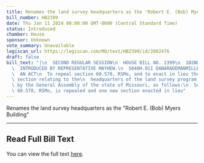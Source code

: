 ```yaml
---
title: Renames the land survey headquarters as the 'Robert E. (Bob) Myers Building'
bill_number: HB2399
date: Thu Jan 11 2024 00:00:00 GMT-0600 (Central Standard Time)
status: Introduced
chamber: House
sponsor: Unknown
vote_summary: Unavailable
legiscan_url: https://legiscan.com/MO/text/HB2399/id/2882476
draft: false
bill_text: "|\n  SECOND REGULAR SESSION\n  HOUSE BILL NO. 2399\n  102ND GENERAL ASSEMBLY\n\
  \  INTRODUCED BY REPRESENTATIVE MAYHEW.\n  5040H.01I DANARADEMANMILLER,ChiefClerk\n\
  \  AN ACT\n  To repeal section 60.570, RSMo, and to enact in lieu thereof one new\
  \ section relating to the\n  headquarters of the land survey program.\n  Be it enacted\
  \ by the General Assembly of the state of Missouri, as follows:\n  Section A. Section\
  \ 60.570, RSMo, is repealed and one new section enacted in lieu"
---
```

Renames the land survey headquarters as the "Robert E. (Bob) Myers Building"

---

## Read Full Bill Text

You can view the full text [here](https://legiscan.com/MO/text/HB2399/id/2882476).
